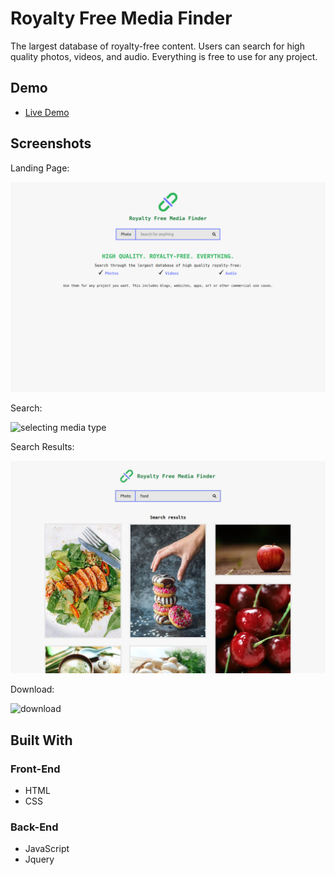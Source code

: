 # Royalty Free Media Finder

The largest database of royalty-free content. Users can search for high quality photos, videos, and audio. Everything is free to use for any project.

## Demo

- [Live Demo](https://amjadodeh.github.io/royalty-free-media-finder/)

## Screenshots

Landing Page:

![landing page](screenshots/landing-page.png)

Search:

![selecting media type](screenshots/media-type-selector.png)

Search Results:

![search results](screenshots/search.jpg)

Download:

![download](screenshots/download.png)

## Built With

### Front-End

- HTML
- CSS

### Back-End

- JavaScript
- Jquery
